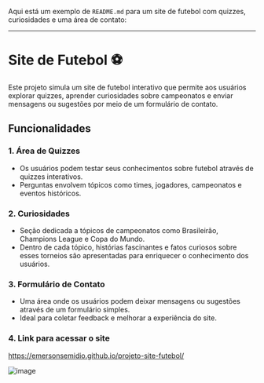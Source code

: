 Aqui está um exemplo de `README.md` para um site de futebol com quizzes, curiosidades e uma área de contato:

---

# Site de Futebol ⚽

Este projeto simula um site de futebol interativo que permite aos usuários explorar quizzes, aprender curiosidades sobre campeonatos e enviar mensagens ou sugestões por meio de um formulário de contato.

## Funcionalidades

### 1. **Área de Quizzes**
- Os usuários podem testar seus conhecimentos sobre futebol através de quizzes interativos.
- Perguntas envolvem tópicos como times, jogadores, campeonatos e eventos históricos.

### 2. **Curiosidades**
- Seção dedicada a tópicos de campeonatos como Brasileirão, Champions League e Copa do Mundo.
- Dentro de cada tópico, histórias fascinantes e fatos curiosos sobre esses torneios são apresentadas para enriquecer o conhecimento dos usuários.

### 3. **Formulário de Contato**
- Uma área onde os usuários podem deixar mensagens ou sugestões através de um formulário simples.
- Ideal para coletar feedback e melhorar a experiência do site.

### 4. **Link para acessar o site**

https://emersonsemidio.github.io/projeto-site-futebol/

![image](https://github.com/user-attachments/assets/dc19f285-0094-4e81-93c9-44c6cb78cec9)


